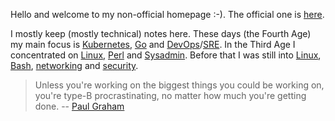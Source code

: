 Hello and welcome to my non-official homepage :-). The official one is [here](https://jreisinger.github.io/).

I mostly keep (mostly technical) notes here. These days (the Fourth Age) my main focus is [Kubernetes](notes/k8s), [Go](notes/go) and [DevOps](notes/mngt/devops)/[SRE](notes/mngt/sre#sre-approach). In the Third Age I concentrated on [Linux](notes/linux), [Perl](notes/perl) and [Sysadmin](notes/mngt/sre#sysadmin-approach). Before that I was still into [Linux](notes/linux), [Bash](notes/shell), [networking](notes/net) and [security](notes/sec).

> Unless you're working on the biggest things you could be working on, you're type-B procrastinating, no matter how much you're getting done. -- [Paul Graham](http://paulgraham.com/procrastination.html)
